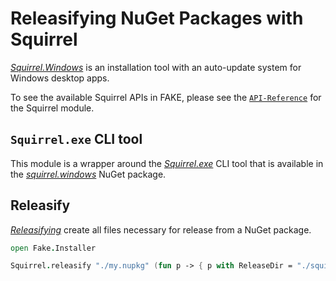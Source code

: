 # Releasifying NuGet Packages with Squirrel

[*Squirrel.Windows*](https://github.com/Squirrel/Squirrel.Windows) is an installation tool with an auto-update system 
for Windows desktop apps.

To see the available Squirrel APIs in FAKE, please see the [`API-Reference`]({{root}}reference/fake-installer-squirrel.html) for the Squirrel module.

## `Squirrel.exe` CLI tool

This module is a wrapper around the [*Squirrel.exe*](https://github.com/Squirrel/Squirrel.Windows/blob/master/docs/using/squirrel-command-line.md) 
CLI tool that is available in the [*squirrel.windows*](https://www.nuget.org/packages/squirrel.windows/) NuGet package.

## Releasify

[*Releasifying*](https://github.com/Squirrel/Squirrel.Windows/blob/master/docs/getting-started/2-packaging.md#releasifying) create all files 
necessary for release from a NuGet package.

```fsharp
open Fake.Installer

Squirrel.releasify "./my.nupkg" (fun p -> { p with ReleaseDir = "./squirrel_release")
```

